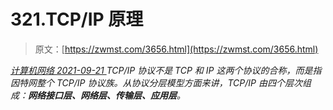 <!--yml
category: 未分类
date: 0001-01-01 00:00:00
--->

# 321.TCP/IP 原理

> 原文：[https://zwmst.com/3656.html](https://zwmst.com/3656.html)

   [ *计算机网络* ](https://zwmst.com/%e8%ae%a1%e7%ae%97%e6%9c%ba%e7%bd%91%e7%bb%9c)*[ <time datetime="2021-09-22T00:31:09+08:00"> 2021-09-21 </time> ](https://zwmst.com/3656.html)  TCP/IP 协议不是 TCP 和 IP 这两个协议的合称，而是指因特网整个 TCP/IP 协议族。从协议分层模型方面来讲，TCP/IP 由四个层次组成：**网络接口层、网络层、传输层、应用层**。*